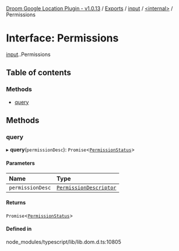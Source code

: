 [Droom Google Location Plugin - v1.0.13](../README.md) / [Exports](../modules.md) / [input](../modules/input.md) / [<internal\>](../modules/input._internal_.md) / Permissions

# Interface: Permissions

[input](../modules/input.md).[<internal>](../modules/input._internal_.md).Permissions

## Table of contents

### Methods

- [query](input._internal_.Permissions.md#query)

## Methods

### query

▸ **query**(`permissionDesc`): `Promise`<[`PermissionStatus`](../modules/input._internal_.md#permissionstatus)\>

#### Parameters

| Name | Type |
| :------ | :------ |
| `permissionDesc` | [`PermissionDescriptor`](input._internal_.PermissionDescriptor.md) |

#### Returns

`Promise`<[`PermissionStatus`](../modules/input._internal_.md#permissionstatus)\>

#### Defined in

node_modules/typescript/lib/lib.dom.d.ts:10805
